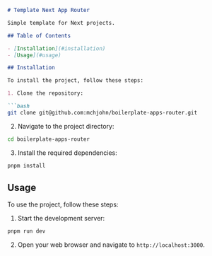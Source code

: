 ```markdown
# Template Next App Router

Simple template for Next projects.

## Table of Contents

- [Installation](#installation)
- [Usage](#usage)

## Installation

To install the project, follow these steps:

1. Clone the repository:

```bash
git clone git@github.com:mchjohn/boilerplate-apps-router.git
```

2. Navigate to the project directory:

```bash
cd boilerplate-apps-router
```

3. Install the required dependencies:

```bash
pnpm install
```

## Usage

To use the project, follow these steps:

1. Start the development server:

```bash
pnpm run dev
```

2. Open your web browser and navigate to `http://localhost:3000`.
